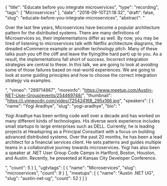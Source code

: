 {
  "title": "Educate before you integrate microservices",
  "type": "recording",
  "tags": [
    "Microservices"
  ],
  "date": "2018-09-10T21:18:32",
  "draft": false,
  "slug": "educate-before-you-integrate-microservices",
  "abstract": "<p>Over the last few years, Microservices have become a popular architecture pattern for the distributed systems. There are many definitions of Microservices so, their implementations differ as well. By now, you may be tired of listening to microservices talk with Netflix architecture diagrams, the dreaded eCommerce example or another technology pitch. Many of these talks push you off the cliff and leave the flying(the hard part) up to you. As a result, the implementations fall short of success. Incorrect integration strategies are central to these. In this talk, we are going to look at avoiding some of those failures based on real-world experiences. We are going to look at some guiding principles and how to choose the correct integration strategy via examples. </p>",
  "vimeo": "289714867",
  "moreinfo": "https://www.meetup.com/Austin-NET-User-Group/events/254469748/",
  "thumbnail": "https://i.vimeocdn.com/video/725424168_295x166.jpg",
  "speakers": [
    {
      "name": "Yogi Aradhye",
      "slug": "yogi-aradhye",
      "bio": "<p>Yogi Aradhye has been writing code well over a decade and has worked on many different kinds of technologies. His diverse work experience includes small startups to large enterprises such as DELL. Currently, he is leading projects at Headspring as a Principal Consultant with a focus on building advanced distributed systems. Over the past 20 months, he has been a lead architect for a financial services client. He sets patterns and guides multiple teams in a collaborative journey towards microservices. Yogi has also been a speaker at .NET User Group Code Camps in Hartford, Boston, Houston, and Austin. Recently, he presented at Kansas City Developer Conference.</p>",
      "count": 5
    }
  ],
  "ugtvtags": [
    {
      "name": "Microservices",
      "slug": "microservices",
      "count": 9
    }
  ],
  "meetups": [
    {
      "name": "Austin .NET UG",
      "slug": "austin-net-ug",
      "count": 52
    }
  ]
}